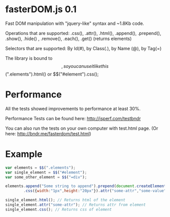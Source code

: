 fasterDOM.js 0.1
============

Fast DOM manipulation with "jquery-like" syntax and ~1.8Kb code.

Operations that are supported: .css(), .attr(), .html(), .append(), .prepend(), .show(), .hide() , .remove(), .each(), .get() (returns elements)

Selectors that are supported: By Id(#), by Class(.), by Name (@), by Tag(=)

The library is bound to $$, so you can use it like this $$(".elements").html() or $$("#element").css();

Performance
===========
All the tests showed improvements to performance at least 30%.

Performance Tests can be found here: http://jsperf.com/testbndr

You can also run the tests on your own computer with test.html page.  (Or here: http://bndr.me/fasterdom/test.html)

Example
=======
```javascript
var elements = $$(".elements");
var single_element = $$("#element");
var some_other_element = $$("=div");

elements.append("Some string to append").prepend(document.createElement("div"))
        .css({width:"1px",height:"20px"}).attr("some-attr","some-value").html("some html string").hide().show();

single_element.html(); // Returns html of the element
single_element.attr("some-attr"); // Returns attr from element
single_element.css(); // Returns css of element
```
